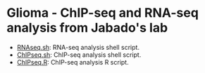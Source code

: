 Glioma - ChIP-seq and RNA-seq analysis from Jabado's lab
========
* [RNAseq.sh](./RNAseq.sh): RNA-seq analysis shell script.          
* [ChIPseq.sh](./ChIPseq.sh): ChIP-seq analysis shell script.          
* [ChIPseq.R](./ChIPseq.R): ChIP-seq analysis R script.          
